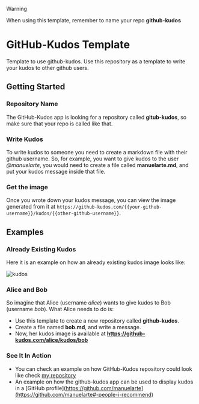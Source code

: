 > [!WARNING]  
> When using this template, remember to name your repo **github-kudos**

# GitHub-Kudos Template
Template to use github-kudos. Use this repository as a template to write your kudos to other github users.

## Getting Started

### Repository Name

The GitHub-Kudos app is looking for a repository called **gitub-kudos**, so make sure that your repo is called like that.

### Write Kudos

To write kudos to someone you need to create a markdown file with their github username. 
So, for example, you want to give kudos to the user *@manuelarte*, you would need to create a file called **manuelarte.md**, and put your kudos message inside that file.

### Get the image

Once you wrote down your kudos message, you can view the image generated from it at `https://github-kudos.com/{{your-github-username}}/kudos/{{other-github-username}}`.

## Examples

### Already Existing Kudos

Here it is an example on how an already existing kudos image looks like:

![kudos](https://github-kudos.com/manuelarte/kudos/octocat?alpha=255)

### Alice and Bob

So imagine that Alice (username *alice*) wants to give kudos to Bob (username *bob*). What Alice needs to do is:

+ Use this template to create a new repository called **github-kudos**.
+ Create a file named **bob.md**, and write a message.
+ Now, her kudos image is available at **https://github-kudos.com/alice/kudos/bob**

### See It In Action

+ You can check an example on how GitHub-Kudos repository could look like check [my repository](https://github.com/manuelarte/github-kudos)
+ An example on how the github-kudos app can be used to display kudos in a [GitHub profile](https://github.com/manuelarte](https://github.com/manuelarte#-people-i-recommend)


